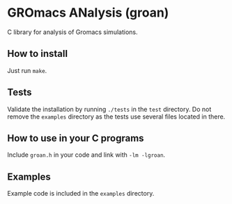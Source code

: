 # GROmacs ANalysis (groan)

C library for analysis of Gromacs simulations.

## How to install

Just run `make`.

## Tests

Validate the installation by running `./tests` in the `test` directory. Do not remove the `examples` directory as the tests use several files located in there.

## How to use in your C programs

Include `groan.h` in your code and link with `-lm -lgroan`.

## Examples

Example code is included in the `examples` directory.